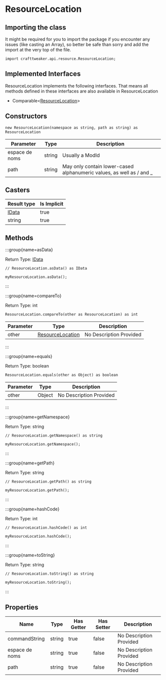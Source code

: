# ResourceLocation

## Importing the class

It might be required for you to import the package if you encounter any issues (like casting an Array), so better be safe than sorry and add the import at the very top of the file.
```zenscript
import crafttweaker.api.resource.ResourceLocation;
```


## Implemented Interfaces
ResourceLocation implements the following interfaces. That means all methods defined in these interfaces are also available in ResourceLocation

- Comparable&lt;[ResourceLocation](/vanilla/api/resource/ResourceLocation)&gt;

## Constructors


```zenscript
new ResourceLocation(namespace as string, path as string) as ResourceLocation
```
| Parameter      | Type   | Description                                                          |
| -------------- | ------ | -------------------------------------------------------------------- |
| espace de noms | string | Usually a ModId                                                      |
| path           | string | May only contain lower-cased alphanumeric values, as well as / and _ |



## Casters

| Result type                      | Is Implicit |
| -------------------------------- | ----------- |
| [IData](/vanilla/api/data/IData) | true        |
| string                           | true        |

## Methods

:::group{name=asData}

Return Type: [IData](/vanilla/api/data/IData)

```zenscript
// ResourceLocation.asData() as IData

myResourceLocation.asData();
```

:::

:::group{name=compareTo}

Return Type: int

```zenscript
ResourceLocation.compareTo(other as ResourceLocation) as int
```

| Parameter | Type                                                       | Description             |
| --------- | ---------------------------------------------------------- | ----------------------- |
| other     | [ResourceLocation](/vanilla/api/resource/ResourceLocation) | No Description Provided |


:::

:::group{name=equals}

Return Type: boolean

```zenscript
ResourceLocation.equals(other as Object) as boolean
```

| Parameter | Type   | Description             |
| --------- | ------ | ----------------------- |
| other     | Object | No Description Provided |


:::

:::group{name=getNamespace}

Return Type: string

```zenscript
// ResourceLocation.getNamespace() as string

myResourceLocation.getNamespace();
```

:::

:::group{name=getPath}

Return Type: string

```zenscript
// ResourceLocation.getPath() as string

myResourceLocation.getPath();
```

:::

:::group{name=hashCode}

Return Type: int

```zenscript
// ResourceLocation.hashCode() as int

myResourceLocation.hashCode();
```

:::

:::group{name=toString}

Return Type: string

```zenscript
// ResourceLocation.toString() as string

myResourceLocation.toString();
```

:::


## Properties

| Name           | Type   | Has Getter | Has Setter | Description             |
| -------------- | ------ | ---------- | ---------- | ----------------------- |
| commandString  | string | true       | false      | No Description Provided |
| espace de noms | string | true       | false      | No Description Provided |
| path           | string | true       | false      | No Description Provided |

